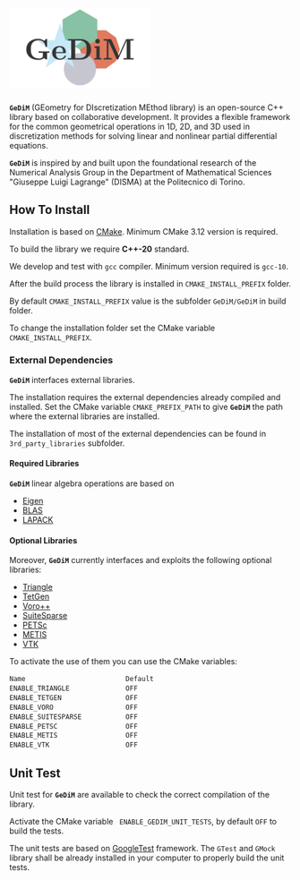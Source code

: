 # <img src="./gedim_logo.png" alt="drawing" width="50%"/>

**`GeDiM`** (GEometry for DIscretization MEthod library) is an open-source C++ library based on collaborative development. 
It provides a flexible framework for the common geometrical operations in 1D, 2D, and 3D used in discretization methods for solving linear and nonlinear partial differential equations. 

**`GeDiM`** is inspired by and built upon the foundational research of the Numerical Analysis Group in the Department of Mathematical Sciences "Giuseppe Luigi Lagrange" (DISMA) at the Politecnico di Torino.

## How To Install

Installation is based on [CMake](https://cmake.org/).
Minimum CMake 3.12 version is required.

To build the library we require **C++-20** standard.

We develop and test with `gcc` compiler.
Minimum version required is `gcc-10`.

After the build process the library is installed in `CMAKE_INSTALL_PREFIX` folder.

By default `CMAKE_INSTALL_PREFIX` value is the subfolder `GeDiM/GeDiM` in build folder.

To change the installation folder set the CMake variable `CMAKE_INSTALL_PREFIX`.

### External Dependencies 

**`GeDiM`** interfaces external libraries.

The installation requires the external dependencies already compiled and installed.
Set the CMake variable `CMAKE_PREFIX_PATH` to give **`GeDiM`** the path where the external libraries are installed.

The installation of most of the external dependencies can be found in `3rd_party_libraries` subfolder.

#### Required Libraries

**`GeDiM`** linear algebra operations are based on 

- [Eigen](https://eigen.tuxfamily.org/index.php?title=Main_Page) <a href="https://eigen.tuxfamily.org/index.php?title=Main_Page#License"><img src="https://raw.githubusercontent.com/FortAwesome/Font-Awesome/6.x/svgs/regular/file.svg" width="10" height="10"></a>
- [BLAS](https://www.netlib.org/blas/) <a href="https://www.netlib.org/blas/#_licensing"><img src="https://raw.githubusercontent.com/FortAwesome/Font-Awesome/6.x/svgs/regular/file.svg" width="10" height="10"></a> 	            
- [LAPACK](https://www.netlib.org/lapack/) <a href="https://www.netlib.org/lapack/#_licensing"><img src="https://raw.githubusercontent.com/FortAwesome/Font-Awesome/6.x/svgs/regular/file.svg" width="10" height="10"></a>   

#### Optional Libraries

Moreover, **`GeDiM`** currently interfaces and exploits the following optional libraries:
                                     
- [Triangle](https://www.cs.cmu.edu/~quake/triangle.html)
- [TetGen](https://wias-berlin.de/software/index.jsp?id=TetGen&lang=1) <a href="https://wias-berlin.de/software/tetgen/FAQ-license.jsp"><img src="https://raw.githubusercontent.com/FortAwesome/Font-Awesome/6.x/svgs/regular/file.svg" width="10" height="10"></a>
- [Voro++](https://math.lbl.gov/voro++/) <a href="https://github.com/chr1shr/voro/blob/master/LICENSE"><img src="https://raw.githubusercontent.com/FortAwesome/Font-Awesome/6.x/svgs/regular/file.svg" width="10" height="10"></a>   			  	                   
- [SuiteSparse](https://people.engr.tamu.edu/davis/suitesparse.html) <a href="https://sparse.tamu.edu/about"><img src="https://raw.githubusercontent.com/FortAwesome/Font-Awesome/6.x/svgs/regular/file.svg" width="10" height="10"></a>     				            
- [PETSc](https://petsc.org/release/) <a href="https://gitlab.com/petsc/petsc/-/blob/main/LICENSE?ref_type=heads"><img src="https://raw.githubusercontent.com/FortAwesome/Font-Awesome/6.x/svgs/regular/file.svg" width="10" height="10"></a>                               
- [METIS](https://karypislab.github.io/METIS/)  <a href="https://github.com/KarypisLab/METIS/blob/master/LICENSE"><img src="https://raw.githubusercontent.com/FortAwesome/Font-Awesome/6.x/svgs/regular/file.svg" width="10" height="10"></a>                        
- [VTK](https://vtk.org/) <a href="https://vtk.org/about/"><img src="https://raw.githubusercontent.com/FortAwesome/Font-Awesome/6.x/svgs/regular/file.svg" width="10" height="10"></a> 

To activate the use of them you can use the CMake variables:

```bash
Name                         Default
ENABLE_TRIANGLE              OFF
ENABLE_TETGEN                OFF
ENABLE_VORO                  OFF
ENABLE_SUITESPARSE           OFF
ENABLE_PETSC                 OFF
ENABLE_METIS                 OFF
ENABLE_VTK                   OFF
```

## Unit Test

Unit test for **`GeDiM`** are available to check the correct compilation of the library.

Activate the CMake variable ` ENABLE_GEDIM_UNIT_TESTS`, by default `OFF` to build the tests.

The unit tests are based on [GoogleTest](https://github.com/google/googletest) framework.
The `GTest` and `GMock` library shall be already installed in your computer to properly build the unit tests.